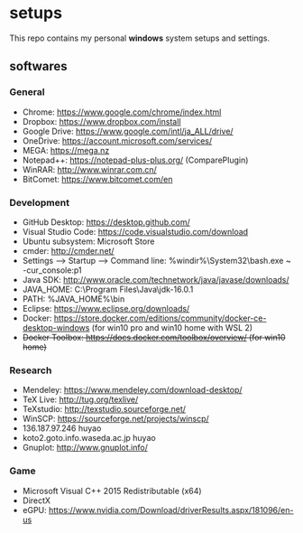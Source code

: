 # setups
This repo contains my personal **windows** system setups and settings. 
## softwares
### General
* Chrome: https://www.google.com/chrome/index.html
* Dropbox: https://www.dropbox.com/install
* Google Drive: https://www.google.com/intl/ja_ALL/drive/
* OneDrive: https://account.microsoft.com/services/
* MEGA: https://mega.nz
* Notepad++: https://notepad-plus-plus.org/ (ComparePlugin)
* WinRAR: http://www.winrar.com.cn/
* BitComet: https://www.bitcomet.com/en
### Development
* GitHub Desktop: https://desktop.github.com/
* Visual Studio Code: https://code.visualstudio.com/download 
* Ubuntu subsystem: Microsoft Store
* cmder: http://cmder.net/
* Settings --> Startup --> Command line: %windir%\System32\bash.exe ~ -cur_console:p1
* Java SDK: http://www.oracle.com/technetwork/java/javase/downloads/
* JAVA_HOME: C:\Program Files\Java\jdk-16.0.1
* PATH: %JAVA_HOME%\bin
* Eclipse: https://www.eclipse.org/downloads/
* Docker: https://store.docker.com/editions/community/docker-ce-desktop-windows (for win10 pro and win10 home with WSL 2)
* ~~Docker Toolbox: https://docs.docker.com/toolbox/overview/ (for win10 home)~~
### Research
* Mendeley: https://www.mendeley.com/download-desktop/
* TeX Live: http://tug.org/texlive/
* TeXstudio: http://texstudio.sourceforge.net/
* WinSCP: https://sourceforge.net/projects/winscp/
* 136.187.97.246 huyao
* koto2.goto.info.waseda.ac.jp huyao
* Gnuplot: http://www.gnuplot.info/
### Game
* Microsoft Visual C++ 2015 Redistributable (x64)
* DirectX
* eGPU: https://www.nvidia.com/Download/driverResults.aspx/181096/en-us
